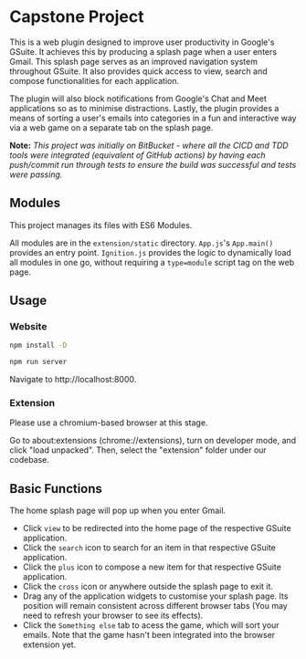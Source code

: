 # Capstone Project

This is a web plugin designed to improve user productivity in Google's GSuite. It achieves this by producing a splash page when a user enters Gmail. This splash page serves as an improved navigation system throughout GSuite.
It also provides quick access to view, search and compose functionalities for each application.

The plugin will also block notifications from Google's Chat and Meet applications so as to minimise distractions.
Lastly, the plugin provides a means of sorting a user's emails into categories in a fun and interactive way via a web game on a separate tab on the splash page.

**Note:** *This project was initially on BitBucket - where all the CICD and TDD tools were integrated (equivalent of GitHub actions) by having each push/commit run through tests to ensure the build was successful and tests were passing.*

## Modules

This project manages its files with ES6 Modules.

All modules are in the `extension/static` directory. `App.js`'s `App.main()` provides an entry point. 
`Ignition.js` provides the logic to dynamically load all modules in one go, without requiring a `type=module` script tag on the web page.

## Usage

### Website

```bash
npm install -D
```

```bash
npm run server
```

Navigate to http://localhost:8000.

### Extension

Please use a chromium-based browser at this stage.

Go to about:extensions (chrome://extensions), turn on developer mode, and click "load unpacked". Then, select the "extension" folder under our codebase.

## Basic Functions
The home splash page will pop up when you enter Gmail. 
* Click `view` to be redirected into the home page of the respective GSuite application.
* Click the `search` icon to search for an item in that respective GSuite application.
* Click the `plus` icon to compose a new item for that respective GSuite application.
* Click the `cross` icon or anywhere outside the splash page to exit it.
* Drag any of the application widgets to customise your splash page. Its position will remain consistent across different 
browser tabs (You may need to refresh your browser to see its effects).
* Click the `Something else` tab to acess the game, which will sort your emails. Note that the game hasn't been integrated into the browser extension yet.